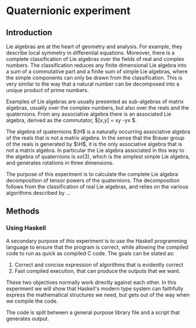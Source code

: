 # Quaternionic experiment

## Introduction

Lie algebras are at the heart of geometry and analysis. For example, they
describe local symmetry in differential equations. Moreover, there is a complete
classification of Lie algebras over the fields of real and complex numbers. The
classification reduces any finite dimensional Lie algebra into a sum of a
commutative part and a finite sum of simple Lie algebras, where the simple
components can only be drawn from the classification. This is very similar to
the way that a natural number can be decomposed into a unique product of prime
numbers.

Examples of Lie algebras are usually presented as sub-algebras of matrix
algebras, usually over the complex numbers, but also over the reals and the
quaternions. From any associative algebra there is an associated Lie algebra,
derived as the commutator, $[x,y] = xy -yx $. 

The algebra of quaternions $\H$ is a naturally occurring associative algebra of
the reals that is not a matrix algebra. In the sense that the Brauer group of
the reals is generated by $\H$, it is the only associative algebra that is not a
matrix algebra. In particular the Lie algebra associated in this way to the
algebra of quaternions is $so(3)$, which is the simplest simple Lie algebra, and
generates rotations in three dimensions.

The purpose of this experiment is to calculate the complete Lie algebra
decomposition of tensor powers of the quaternions. The decomposition follows
from the classification of real Lie algebras, and relies on the various
algorithms described by ... 

## Methods

### Using Haskell

A secondary purpose of this experiment is to use the Haskell programming
language to ensure that the program is correct, while allowing the compiled code
to run as quick as compiled C code. The goals can be stated as:

1. Correct and concise expression of algorithms that is evidently correct
2. Fast compiled execution, that can produce the outputs that we want.

These two objectives normally work directly against each other. In this
experiment we will show that Haskell's modern type system can faithfully express
the mathematical structures we need, but gets out of the way when we compile the
code.

The code is split between a general purpose library file and a script that
generates output.





